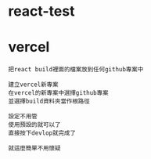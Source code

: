 # react-test

# vercel
    把react build裡面的檔案放到任何github專案中

    建立vercel新專案
    在vercel的新專案中選擇github專案
    並選擇build資料夾當作根路徑

    設定不用管
    使用預設的就可以了
    直接按下devlop就完成了
    
    就這麼簡單不用懷疑
